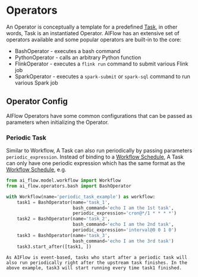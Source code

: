 # Operators
An Operator is conceptually a template for a predefined [Task](./tasks.md), in other words, Task is an instantiated Operator.
AIFlow has an extensive set of operators available and some popular operators are built-in to the core:

* BashOperator - executes a bash command
* PythonOperator - calls an arbitrary Python function
* FlinkOperator - executes a `flink run` command to submit various Flink job
* SparkOperator - executes a `spark-submit` or `spark-sql` command to run various Spark job

## Operator Config
AIFlow Operators have some common configurations that can be passed as parameters when initializing the Operator.

### Periodic Task
Similar to Workflow, A Task can also run periodically by passing parameters `periodic_expression`. Instead of binding to a [Workflow Schedule](./workflow_schedules.md), A Task can only have one periodic expression which has the same format as the [Workflow Schedule](./workflow_schedules.md), e.g.

```python
from ai_flow.model.workflow import Workflow
from ai_flow.operators.bash import BashOperator

with Workflow(name='periodic_task_example') as workflow:
    task1 = BashOperator(name='task_1',
                         bash_command='echo I am the 1st task',
                         periodic_expression='cron@*/1 * * * *')
    task2 = BashOperator(name='task_2',
                         bash_command='echo I am the 2nd task',
                         periodic_expression='interval@0 0 1 0')
    task3 = BashOperator(name='task_3',
                         bash_command='echo I am the 3rd task')
    task3.start_after([task1, ])

```
```{note}
As AIFlow is event-based, tasks who start after a periodic task will also run periodically right after the upstream task finishes. In the above example, task3 will start running every time task1 finished.
```